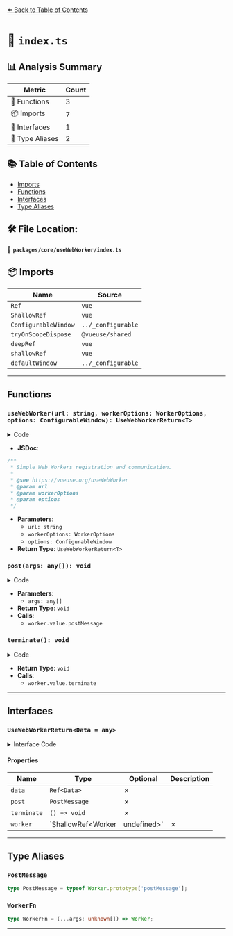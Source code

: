 [⬅️ Back to Table of Contents](../../../index.md)

# 📄 `index.ts`

## 📊 Analysis Summary

| Metric | Count |
|--------|-------|
| 🔧 Functions | 3 |
| 📦 Imports | 7 |
| 📐 Interfaces | 1 |
| 📑 Type Aliases | 2 |

## 📚 Table of Contents

- [Imports](#imports)
- [Functions](#functions)
- [Interfaces](#interfaces)
- [Type Aliases](#type-aliases)

## 🛠️ File Location:
📂 **`packages/core/useWebWorker/index.ts`**

## 📦 Imports

| Name | Source |
|------|--------|
| `Ref` | `vue` |
| `ShallowRef` | `vue` |
| `ConfigurableWindow` | `../_configurable` |
| `tryOnScopeDispose` | `@vueuse/shared` |
| `deepRef` | `vue` |
| `shallowRef` | `vue` |
| `defaultWindow` | `../_configurable` |


---

## Functions

### `useWebWorker(url: string, workerOptions: WorkerOptions, options: ConfigurableWindow): UseWebWorkerReturn<T>`

<details><summary>Code</summary>

```ts
export function useWebWorker<T = any>(
  url: string,
  workerOptions?: WorkerOptions,
  options?: ConfigurableWindow,
): UseWebWorkerReturn<T>
```
</details>

- **JSDoc**:
```ts
/**
 * Simple Web Workers registration and communication.
 *
 * @see https://vueuse.org/useWebWorker
 * @param url
 * @param workerOptions
 * @param options
 */
```

- **Parameters**:
  - `url: string`
  - `workerOptions: WorkerOptions`
  - `options: ConfigurableWindow`
- **Return Type**: `UseWebWorkerReturn<T>`
### `post(args: any[]): void`

<details><summary>Code</summary>

```ts
(...args) => {
    if (!worker.value)
      return

    worker.value.postMessage(...args as Parameters<PostMessage>)
  }
```
</details>

- **Parameters**:
  - `args: any[]`
- **Return Type**: `void`
- **Calls**:
  - `worker.value.postMessage`
### `terminate(): void`

<details><summary>Code</summary>

```ts
function terminate() {
    if (!worker.value)
      return

    worker.value.terminate()
  }
```
</details>

- **Return Type**: `void`
- **Calls**:
  - `worker.value.terminate`

---

## Interfaces

### `UseWebWorkerReturn<Data = any>`

<details><summary>Interface Code</summary>

```ts
export interface UseWebWorkerReturn<Data = any> {
  data: Ref<Data>
  post: PostMessage
  terminate: () => void
  worker: ShallowRef<Worker | undefined>
}
```
</details>

#### Properties

| Name | Type | Optional | Description |
|------|------|----------|-------------|
| `data` | `Ref<Data>` | ✗ |  |
| `post` | `PostMessage` | ✗ |  |
| `terminate` | `() => void` | ✗ |  |
| `worker` | `ShallowRef<Worker | undefined>` | ✗ |  |


---

## Type Aliases

### `PostMessage`

```ts
type PostMessage = typeof Worker.prototype['postMessage'];
```

### `WorkerFn`

```ts
type WorkerFn = (...args: unknown[]) => Worker;
```


---
